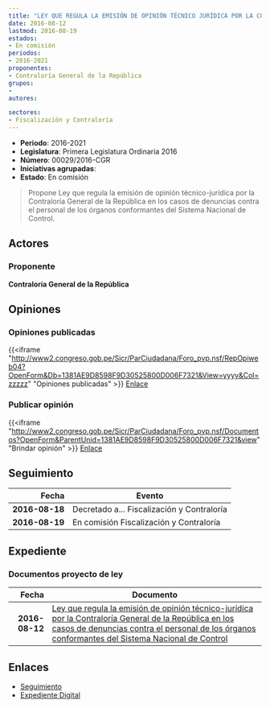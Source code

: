 ```yaml
---
title: "LEY QUE REGULA LA EMISIÓN DE OPINIÓN TÉCNICO JURÍDICA POR LA CONTRALORÍA GENERAL DE LA REPÚBLICA EN LOS CASOS DE DENUNCIAS CONTRA EL PERSONAL DE LOS ÓRGANOS CONFORMANTES DEL SISTEMA NACIONAL DE CONTROL"
date: 2016-08-12
lastmod: 2016-08-19
estados:
- En comisión
periodos:
- 2016-2021
proponentes:
- Contraloría General de la República
grupos:
- 
autores:

sectores:
- Fiscalización y Contraloría
---
```

- **Periodo**: 2016-2021
- **Legislatura**: Primera Legislatura Ordinaria 2016
- **Número**: 00029/2016-CGR
- **Iniciativas agrupadas**: 
- **Estado**: En comisión

> Propone Ley que regula la emisión de opinión técnico-jurídica por la Contraloría General de la República en los casos de denuncias contra el personal de los órganos conformantes del Sistema Nacional de Control.


## Actores

### Proponente

**Contraloría General de la República**

## Opiniones

### Opiniones publicadas

{{<iframe "http://www2.congreso.gob.pe/Sicr/ParCiudadana/Foro_pvp.nsf/RepOpiweb04?OpenForm&Db=1381AE9D8598F9D30525800D006F7321&View=yyyy&Col=zzzzz" "Opiniones publicadas" >}}
[Enlace](http://www2.congreso.gob.pe/Sicr/ParCiudadana/Foro_pvp.nsf/RepOpiweb04?OpenForm&Db=1381AE9D8598F9D30525800D006F7321&View=yyyy&Col=zzzzz)

### Publicar opinión

{{<iframe "http://www2.congreso.gob.pe/Sicr/ParCiudadana/Foro_pvp.nsf/Documentos?OpenForm&ParentUnid=1381AE9D8598F9D30525800D006F7321&view" "Brindar opinión" >}}
[Enlace](http://www2.congreso.gob.pe/Sicr/ParCiudadana/Foro_pvp.nsf/Documentos?OpenForm&ParentUnid=1381AE9D8598F9D30525800D006F7321&view)


## Seguimiento

| Fecha | Evento |
|------:|--------|
| **2016-08-18** | Decretado a... Fiscalización y Contraloría |
| **2016-08-19** | En comisión Fiscalización y Contraloría |

## Expediente

### Documentos proyecto de ley

| Fecha | Documento |
|------:|-----------|
| **2016-08-12** | [Ley que regula la emisión de opinión técnico-jurídica por la Contraloría General de la República en los casos de denuncias contra el personal de los órganos conformantes del Sistema Nacional de Control](http://www.leyes.congreso.gob.pe/Documentos/2016_2021/Proyectos_de_Ley_y_de_Resoluciones_Legislativas/PL00029_20160812.pdf) |

## Enlaces

- [Seguimiento](http://www2.congreso.gob.pe/Sicr/TraDocEstProc/CLProLey2016.nsf/f7fff46988ca05b1052578e100829cc7/fda90af87f142ff10525800d006b1ca1?OpenDocument)
- [Expediente Digital](http://www2.congreso.gob.pe/Sicr/TraDocEstProc/Expvirt_2011.nsf/visbusqptramdoc1621/00029?opendocument)

